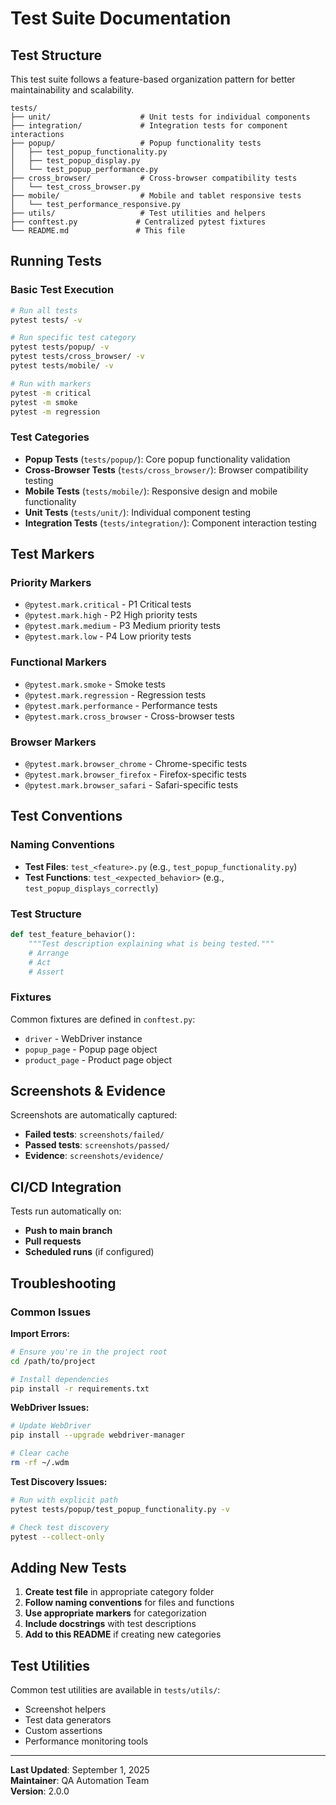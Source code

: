 # Test Suite Documentation

## Test Structure

This test suite follows a feature-based organization pattern for better maintainability and scalability.

```
tests/
├── unit/                    # Unit tests for individual components
├── integration/             # Integration tests for component interactions
├── popup/                   # Popup functionality tests
│   ├── test_popup_functionality.py
│   ├── test_popup_display.py
│   └── test_popup_performance.py
├── cross_browser/           # Cross-browser compatibility tests
│   └── test_cross_browser.py
├── mobile/                  # Mobile and tablet responsive tests
│   └── test_performance_responsive.py
├── utils/                   # Test utilities and helpers
├── conftest.py             # Centralized pytest fixtures
└── README.md               # This file
```

## Running Tests

### Basic Test Execution

```bash
# Run all tests
pytest tests/ -v

# Run specific test category
pytest tests/popup/ -v
pytest tests/cross_browser/ -v
pytest tests/mobile/ -v

# Run with markers
pytest -m critical
pytest -m smoke
pytest -m regression
```

### Test Categories

- **Popup Tests** (`tests/popup/`): Core popup functionality validation
- **Cross-Browser Tests** (`tests/cross_browser/`): Browser compatibility testing
- **Mobile Tests** (`tests/mobile/`): Responsive design and mobile functionality
- **Unit Tests** (`tests/unit/`): Individual component testing
- **Integration Tests** (`tests/integration/`): Component interaction testing

## Test Markers

### Priority Markers
- `@pytest.mark.critical` - P1 Critical tests
- `@pytest.mark.high` - P2 High priority tests
- `@pytest.mark.medium` - P3 Medium priority tests
- `@pytest.mark.low` - P4 Low priority tests

### Functional Markers
- `@pytest.mark.smoke` - Smoke tests
- `@pytest.mark.regression` - Regression tests
- `@pytest.mark.performance` - Performance tests
- `@pytest.mark.cross_browser` - Cross-browser tests

### Browser Markers
- `@pytest.mark.browser_chrome` - Chrome-specific tests
- `@pytest.mark.browser_firefox` - Firefox-specific tests
- `@pytest.mark.browser_safari` - Safari-specific tests

## Test Conventions

### Naming Conventions
- **Test Files**: `test_<feature>.py` (e.g., `test_popup_functionality.py`)
- **Test Functions**: `test_<expected_behavior>` (e.g., `test_popup_displays_correctly`)

### Test Structure
```python
def test_feature_behavior():
    """Test description explaining what is being tested."""
    # Arrange
    # Act
    # Assert
```

### Fixtures
Common fixtures are defined in `conftest.py`:
- `driver` - WebDriver instance
- `popup_page` - Popup page object
- `product_page` - Product page object

## Screenshots & Evidence

Screenshots are automatically captured:
- **Failed tests**: `screenshots/failed/`
- **Passed tests**: `screenshots/passed/`
- **Evidence**: `screenshots/evidence/`

## CI/CD Integration

Tests run automatically on:
- **Push to main branch**
- **Pull requests**
- **Scheduled runs** (if configured)

## Troubleshooting

### Common Issues

**Import Errors:**
```bash
# Ensure you're in the project root
cd /path/to/project

# Install dependencies
pip install -r requirements.txt
```

**WebDriver Issues:**
```bash
# Update WebDriver
pip install --upgrade webdriver-manager

# Clear cache
rm -rf ~/.wdm
```

**Test Discovery Issues:**
```bash
# Run with explicit path
pytest tests/popup/test_popup_functionality.py -v

# Check test discovery
pytest --collect-only
```

## Adding New Tests

1. **Create test file** in appropriate category folder
2. **Follow naming conventions** for files and functions
3. **Use appropriate markers** for categorization
4. **Include docstrings** with test descriptions
5. **Add to this README** if creating new categories

## Test Utilities

Common test utilities are available in `tests/utils/`:
- Screenshot helpers
- Test data generators
- Custom assertions
- Performance monitoring tools

---

**Last Updated**: September 1, 2025  
**Maintainer**: QA Automation Team  
**Version**: 2.0.0
